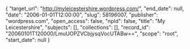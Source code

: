 {
  "target_url": "http://myleicestershire.wordpress.com/", 
  "end_date": null, 
  "date": "2006-01-01T12:00:00", 
  "slug": 58196007, 
  "publisher": "wordpress.com", 
  "open_access": false, 
  "npld": false, 
  "title": "My Leicestershire", 
  "subjects": [], 
  "collections": [], 
  "record_id": "20060101T120000/LmuUOPZVCbjysqVocUTABw==", 
  "scope": "root", 
  "start_date": null
}

